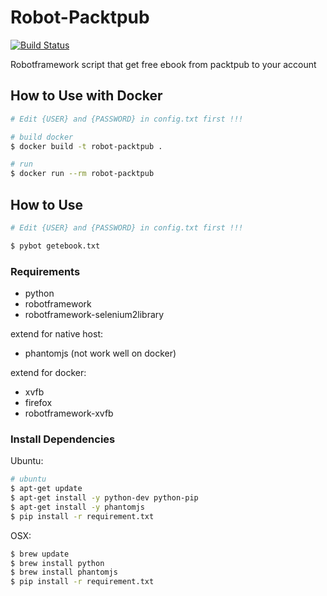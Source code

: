 # Robot-Packtpub
[![Build Status](https://travis-ci.org/ibotdotout/robot-packtpub.svg?branch=master)](https://travis-ci.org/ibotdotout/robot-packtpub)

Robotframework script that get free ebook from packtpub to your account

## How to Use with Docker

```sh
# Edit {USER} and {PASSWORD} in config.txt first !!!

# build docker
$ docker build -t robot-packtpub .

# run
$ docker run --rm robot-packtpub
```


## How to Use

```sh
# Edit {USER} and {PASSWORD} in config.txt first !!!

$ pybot getebook.txt
```

### Requirements
- python
- robotframework
- robotframework-selenium2library

extend for native host:
- phantomjs (not work well on docker)

extend for docker:
- xvfb
- firefox
- robotframework-xvfb

### Install Dependencies

Ubuntu:
```sh
# ubuntu
$ apt-get update
$ apt-get install -y python-dev python-pip
$ apt-get install -y phantomjs
$ pip install -r requirement.txt
```


OSX:
```sh
$ brew update
$ brew install python
$ brew install phantomjs
$ pip install -r requirement.txt
```
